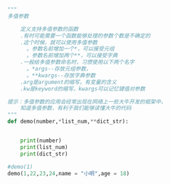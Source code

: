 
<BlogInfo id="900" title="15.多值参数" author="白日梦想猿" pv=0 read_times=0 pre_cost_time="0分23秒" category="语法进阶" tag_list="['语法进阶']" create_time="2020.02.18 14:16:10" update_time="2020.02.19 08:49:12" />

```python
"""
多值参数

    定义支持多值参数的函数
    .有时可能需要一个函数能够处理的参数个数是不确定的
    .这个时候，就可以使用多值参数
      。参数名前增加一个*，可以接受元组
      。参数名前增加两个**，可以接受字典
    .一般给多值参数命名时，习惯使用以下两个名字
      。*args--存放元组参数，
      。**kwargs--存放字典参数
    .arg是argument的缩写，有变量的含义
    .kw是keyword的缩写，kwargs可以记忆键值对参数

提示：多值参数的应用会经常出现在网络上一些大牛开发的框架中，
    知道多值参数，有利于我们能够读懂大牛的代码
"""
def demo(number,*list_num,**dict_str):


    print(number)
    print(list_num)
    print(dict_str)

#demo(1)
demo(1,22,23,24,name = "小明",age = 18)
```
